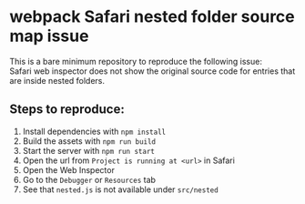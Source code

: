 # webpack Safari nested folder source map issue

This is a bare minimum repository to reproduce the following issue:
<br>
Safari web inspector does not show the original source code for entries that are inside nested folders.

## Steps to reproduce:

1. Install dependencies with `npm install`
2. Build the assets with `npm run build`
3. Start the server with `npm run start`
4. Open the url from `Project is running at <url>` in Safari
5. Open the Web Inspector
6. Go to the `Debugger` or `Resources` tab
7. See that `nested.js` is not available under `src/nested`
